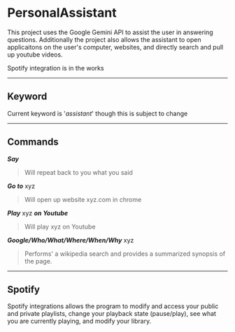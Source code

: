 # PersonalAssistant
This project uses the Google Gemini API to assist the user in answering questions.
Additionally the project also allows the assistant to open applicaitons on the user's computer, websites, and directly search and pull up youtube videos. 

Spotify integration is in the works
****
## Keyword
Current keyword is '*assistant*' though this is subject to change
****
## Commands

***Say***
> Will repeat back to you what you said

***Go to*** xyz
> Will open up website xyz.com in chrome

***Play*** xyz ***on Youtube***
> Will play xyz on Youtube

***Google/Who/What/Where/When/Why*** xyz
> Performs' a wikipedia search and provides a summarized synopsis of the page.
****

## Spotify
Spotify integrations allows the program to modify and access your public and private playlists, change your playback state (pause/play), see what you are currently playing, and modify your library.